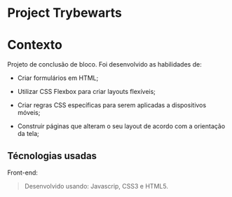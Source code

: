 # Project Trybewarts

# Contexto
Projeto de conclusão de bloco. 
Foi desenvolvido as habilidades de:

  * Criar formulários em HTML;

  * Utilizar CSS Flexbox para criar layouts flexíveis;

  * Criar regras CSS específicas para serem aplicadas a dispositivos móveis;

  * Construir páginas que alteram o seu layout de acordo com a orientação da tela;

## Técnologias usadas

Front-end:
> Desenvolvido usando: Javascrip, CSS3 e HTML5.
  
